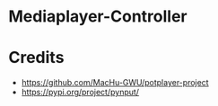 # Mediaplayer-Controller

# Credits
* https://github.com/MacHu-GWU/potplayer-project
* https://pypi.org/project/pynput/
